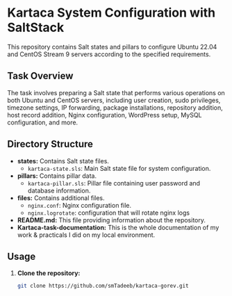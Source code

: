 # Kartaca System Configuration with SaltStack

This repository contains Salt states and pillars to configure Ubuntu 22.04 and CentOS Stream 9 servers according to the specified requirements.

## Task Overview

The task involves preparing a Salt state that performs various operations on both Ubuntu and CentOS servers, including user creation, sudo privileges, timezone settings, IP forwarding, package installations, repository addition, host record addition, Nginx configuration, WordPress setup, MySQL configuration, and more.

## Directory Structure

- **states:** Contains Salt state files.
  - `kartaca-state.sls`: Main Salt state file for system configuration.
- **pillars:** Contains pillar data.
  - `kartaca-pillar.sls`: Pillar file containing user password and database information.
- **files:** Contains additional files.
  - `nginx.conf`: Nginx configuration file.
  - `nginx.logrotate`: configuration that will rotate nginx logs
- **README.md:** This file providing information about the repository.
- **Kartaca-task-documentation:** This is the whole documentation of my work & practicals I did on my local environment.

## Usage

1. **Clone the repository:**

   ```bash
   git clone https://github.com/smTadeeb/kartaca-gorev.git

